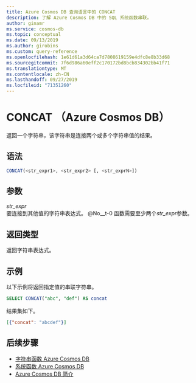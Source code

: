 ```yaml
---
title: Azure Cosmos DB 查询语言中的 CONCAT
description: 了解 Azure Cosmos DB 中的 SQL 系统函数串联。
author: ginamr
ms.service: cosmos-db
ms.topic: conceptual
ms.date: 09/13/2019
ms.author: girobins
ms.custom: query-reference
ms.openlocfilehash: 1e61d61a3d64ca7d7808619159e4dfc8e8b33d68
ms.sourcegitcommit: 7f6d986a60eff2c170172bd8bcb834302bb41f71
ms.translationtype: MT
ms.contentlocale: zh-CN
ms.lasthandoff: 09/27/2019
ms.locfileid: "71351260"
---
```

# <a name="concat-azure-cosmos-db"></a>CONCAT （Azure Cosmos DB）
 返回一个字符串，该字符串是连接两个或多个字符串值的结果。  
  
## <a name="syntax"></a>语法
  
```sql
CONCAT(<str_expr1>, <str_expr2> [, <str_exprN>])  
```  
  
## <a name="arguments"></a>参数
  
*str_expr*  
   要连接到其他值的字符串表达式。 @No__t-0 函数需要至少两个*str_expr*参数。  
  
## <a name="return-types"></a>返回类型
  
  返回字符串表达式。  
  
## <a name="examples"></a>示例
  
  以下示例将返回指定值的串联字符串。  
  
```sql
SELECT CONCAT("abc", "def") AS concat  
```  
  
 结果集如下。  
  
```json
[{"concat": "abcdef"}]  
```  
  

## <a name="next-steps"></a>后续步骤

- [字符串函数 Azure Cosmos DB](sql-query-string-functions.md)
- [系统函数 Azure Cosmos DB](sql-query-system-functions.md)
- [Azure Cosmos DB 简介](introduction.md)

